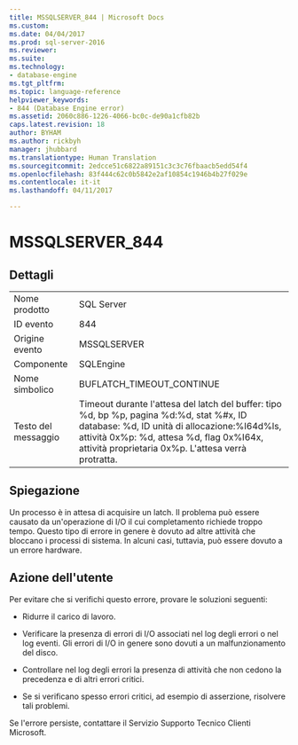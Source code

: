 ```yaml
---
title: MSSQLSERVER_844 | Microsoft Docs
ms.custom: 
ms.date: 04/04/2017
ms.prod: sql-server-2016
ms.reviewer: 
ms.suite: 
ms.technology:
- database-engine
ms.tgt_pltfrm: 
ms.topic: language-reference
helpviewer_keywords:
- 844 (Database Engine error)
ms.assetid: 2060c886-1226-4066-bc0c-de90a1cfb82b
caps.latest.revision: 18
author: BYHAM
ms.author: rickbyh
manager: jhubbard
ms.translationtype: Human Translation
ms.sourcegitcommit: 2edcce51c6822a89151c3c3c76fbaacb5edd54f4
ms.openlocfilehash: 83f444c62c0b5842e2af10854c1946b4b27f029e
ms.contentlocale: it-it
ms.lasthandoff: 04/11/2017

---
```

# <a name="mssqlserver844"></a>MSSQLSERVER_844
  
## <a name="details"></a>Dettagli  
  
|||  
|-|-|  
|Nome prodotto|SQL Server|  
|ID evento|844|  
|Origine evento|MSSQLSERVER|  
|Componente|SQLEngine|  
|Nome simbolico|BUFLATCH_TIMEOUT_CONTINUE|  
|Testo del messaggio|Timeout durante l'attesa del latch del buffer: tipo %d, bp %p, pagina %d:%d, stat %#x, ID database: %d, ID unità di allocazione:%I64d%ls, attività 0x%p: %d, attesa %d, flag 0x%I64x, attività proprietaria 0x%p.  L'attesa verrà protratta.|  
  
## <a name="explanation"></a>Spiegazione  
Un processo è in attesa di acquisire un latch. Il problema può essere causato da un'operazione di I/O il cui completamento richiede troppo tempo. Questo tipo di errore in genere è dovuto ad altre attività che bloccano i processi di sistema. In alcuni casi, tuttavia, può essere dovuto a un errore hardware.  
  
## <a name="user-action"></a>Azione dell'utente  
Per evitare che si verifichi questo errore, provare le soluzioni seguenti:  
  
-   Ridurre il carico di lavoro.  
  
-   Verificare la presenza di errori di I/O associati nel log degli errori o nel log eventi. Gli errori di I/O in genere sono dovuti a un malfunzionamento del disco.  
  
-   Controllare nel log degli errori la presenza di attività che non cedono la precedenza e di altri errori critici.  
  
-   Se si verificano spesso errori critici, ad esempio di asserzione, risolvere tali problemi.  
  
Se l'errore persiste, contattare il Servizio Supporto Tecnico Clienti Microsoft.  
  

